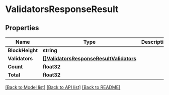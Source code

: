 # ValidatorsResponseResult

## Properties

Name | Type | Description | Notes
------------ | ------------- | ------------- | -------------
**BlockHeight** | **string** |  | 
**Validators** | [**[]ValidatorsResponseResultValidators**](ValidatorsResponse_result_validators.md) |  | 
**Count** | **float32** |  | [optional] 
**Total** | **float32** |  | [optional] 

[[Back to Model list]](../README.md#documentation-for-models) [[Back to API list]](../README.md#documentation-for-api-endpoints) [[Back to README]](../README.md)


